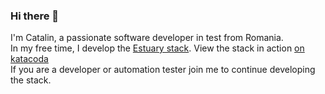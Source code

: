 ### Hi there 👋

I'm Catalin, a passionate software developer in test from Romania.   
In my free time, I develop the [Estuary stack](https://estuaryoss.github.io/). View the stack in action [on katacoda](https://www.katacoda.com/dinuta)  
If you are a developer or automation tester join me to continue developing the stack.

